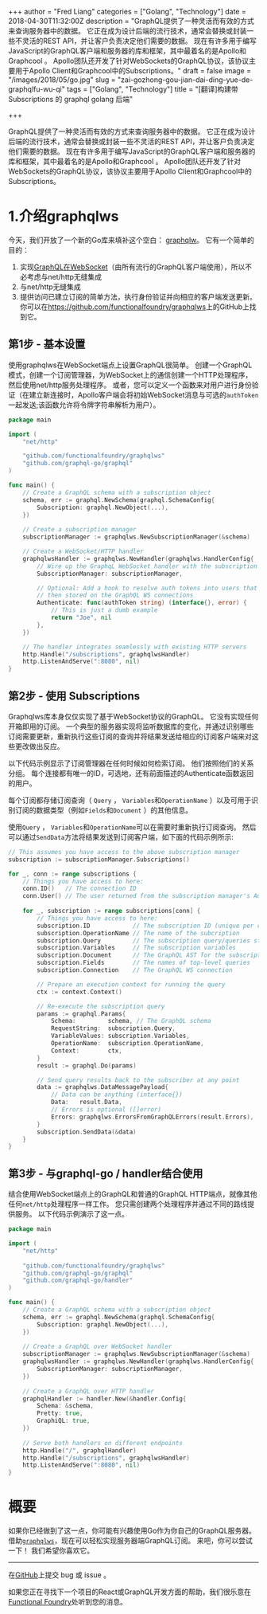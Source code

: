 +++
author = "Fred Liang"
categories = ["Golang", "Technology"]
date = 2018-04-30T11:32:00Z
description = "GraphQL提供了一种灵活而有效的方式来查询服务器中的数据。 它正在成为设计后端的流行技术，通常会替换或封装一些不灵活的REST API，并让客户负责决定他们需要的数据。 现在有许多用于编写JavaScript的GraphQL客户端和服务器的库和框架，其中最着名的是Apollo和Graphcool 。 Apollo团队还开发了针对WebSockets的GraphQL协议，该协议主要用于Apollo Client和Graphcool中的Subscriptions。"
draft = false
image = "/images/2018/05/go.jpg"
slug = "zai-gozhong-gou-jian-dai-ding-yue-de-graphqlfu-wu-qi"
tags = ["Golang", "Technology"]
title = "[翻译]构建带 Subscriptions 的 graphql  golang 后端"

+++

GraphQL提供了一种灵活而有效的方式来查询服务器中的数据。 它正在成为设计后端的流行技术，通常会替换或封装一些不灵活的REST API，并让客户负责决定他们需要的数据。 现在有许多用于编写JavaScript的GraphQL客户端和服务器的库和框架，其中最着名的是Apollo和Graphcool 。 Apollo团队还开发了针对WebSockets的GraphQL协议，该协议主要用于Apollo Client和Graphcool中的Subscriptions。

# 1.介绍graphqlws
今天，我们开放了一个新的Go库来填补这个空白： [graphqlw](https://translate.googleusercontent.com/translate_c?act=url&depth=1&hl=zh-CN&ie=UTF8&prev=_t&rurl=translate.google.com&sl=en&sp=nmt4&tl=zh-CN&u=https://github.com/functionalfoundry/graphqlws&xid=17259,15700023,15700043,15700124,15700149,15700168,15700173,15700186,15700189,15700201&usg=ALkJrhjfxYRZHfHWftMQ04s1TAommIZO6A)。 它有一个简单的目的：

1. 实现[GraphQL在WebSocket](https://github.com/apollographql/subscriptions-transport-ws/blob/master/PROTOCOL.md)（由所有流行的GraphQL客户端使用），所以不必考虑与net/http无缝集成
2. 与net/http无缝集成
3. 提供访问已建立订阅的简单方法，执行身份验证并向相应的客户端发送更新。
你可以在<https://github.com/functionalfoundry/graphqlws>上的GitHub上找到它。

## 第1步 - 基本设置
使用graphqlws在WebSocket端点上设置GraphQL很简单。 创建一个GraphQL模式，创建一个订阅管理器，为WebSocket上的通信创建一个HTTP处理程序，然后使用net/http服务处理程序。 或者，您可以定义一个函数来对用户进行身份验证（在建立新连接时，Apollo客户端会将初始WebSocket消息与可选的`authToken`一起发送;该函数允许将令牌字符串解析为用户）。
```go
package main

import (
	"net/http"

	"github.com/functionalfoundry/graphqlws"
	"github.com/graphql-go/graphql"
)

func main() {
	// Create a GraphQL schema with a subscription object
	schema, err := graphql.NewSchema(graphql.SchemaConfig{
		Subscription: graphql.NewObject(...),
	})
	
	// Create a subscription manager
	subscriptionManager := graphqlws.NewSubscriptionManager(&schema)

	// Create a WebSocket/HTTP handler
	graphqlwsHandler := graphqlws.NewHandler(graphqlws.HandlerConfig{
		// Wire up the GraphqL WebSocket handler with the subscription manager
		SubscriptionManager: subscriptionManager,

		// Optional: Add a hook to resolve auth tokens into users that are
		// then stored on the GraphQL WS connections
		Authenticate: func(authToken string) (interface{}, error) {
			// This is just a dumb example
			return "Joe", nil
		},
	})

	// The handler integrates seamlessly with existing HTTP servers
	http.Handle("/subscriptions", graphqlwsHandler)
	http.ListenAndServe(":8080", nil)
}
```

## 第2步 - 使用 Subscriptions

Graphqlws库本身仅仅实现了基于WebSocket协议的GraphQL。 它没有实现任何开箱即用的订阅。 一个典型的服务器实现将监听数据库的变化，并通过识别哪些订阅需要更新，重新执行这些订阅的查询并将结果发送给相应的订阅客户端来对这些更改做出反应。

以下代码示例显示了订阅管理器在任何时候如何检索订阅。 他们按照他们的关系分组。 每个连接都有唯一的ID，可选地，还有前面描述的Authenticate函数返回的用户。

每个订阅都存储订阅查询（ `Query` ， `Variables`和`OperationName` ）以及可用于识别订阅的数据类型（例如`Fields`和`Document` ）的其他信息。

使用`Query` ， `Variables`和`OperationName`可以在需要时重新执行订阅查询。 然后可以通过`SendData`方法将结果发送到订阅客户端，如下面的代码示例所示:

```go
// This assumes you have access to the above subscription manager
subscription := subscriptionManager.Subscriptions()

for _, conn := range subscriptions {
	// Things you have access to here:
	conn.ID()   // The connection ID
	conn.User() // The user returned from the subscription manager's Authenticate
	
	for _, subscription := range subscriptions[conn] {
		// Things you have access to here:
		subscription.ID            // The subscription ID (unique per conn)
		subscription.OperationName // The name of the subcription
		subscription.Query         // The subscription query/queries string
		subscription.Variables     // The subscription variables
		subscription.Document      // The GraphQL AST for the subscription
		subscription.Fields        // The names of top-level queries
		subscription.Connection    // The GraphQL WS connection

		// Prepare an execution context for running the query
		ctx := context.Context()

		// Re-execute the subscription query
		params := graphql.Params{
			Schema:         schema, // The GraphQL schema
			RequestString:  subscription.Query,
			VariableValues: subscription.Variables,
			OperationName:  subscription.OperationName,
			Context:        ctx,
		}
		result := graphql.Do(params)

		// Send query results back to the subscriber at any point
		data := graphqlws.DataMessagePayload{
			// Data can be anything (interface{})
			Data:   result.Data, 
			// Errors is optional ([]error)
			Errors: graphqlws.ErrorsFromGraphQLErrors(result.Errors),
		}
		subscription.SendData(&data)
	}
}
```

## 第3步 - 与graphql-go / handler结合使用
结合使用WebSocket端点上的GraphQL和普通的GraphQL HTTP端点，就像其他任何`net/http`处理程序一样工作。 您只需创建两个处理程序并通过不同的路线提供服务。 以下代码示例演示了这一点。
```go
package main

import (
	"net/http"
	
	"github.com/functionalfoundry/graphqlws"
	"github.com/graphql-go/graphql"
	"github.com/graphql-go/handler"
)

func main() {
	// Create a GraphQL schema with a subscription object
	schema, err := graphql.NewSchema(graphql.SchemaConfig{
		Subscription: graphql.NewObject(...),
	})
	
	// Create a GraphQL over WebSocket handler
	subscriptionManager := graphqlws.NewSubscriptionManager(&schema)
	graphqlwsHandler := graphqlws.NewHandler(graphqlws.HandlerConfig{
		SubscriptionManager: subscriptionManager,
	})
	
	// Create a GraphQL over HTTP handler
	graphqlHandler := handler.New(&handler.Config{
		Schema: &schema,
		Pretty: true,
		GraphiQL: true,
	})
	
	// Serve both handlers on different endpoints
	http.Handle("/", graphqlHandler)
	http.Handle("/subscriptions", graphqlwsHandler)
	http.ListenAndServe(":8080", nil)
}
```
# 概要
如果你已经做到了这一点，你可能有兴趣使用Go作为你自己的GraphQL服务器。 借助[`graphqlws`](https://github.com/functionalfoundry/graphqlws)，现在可以轻松实现服务器端GraphQL订阅。 
来吧，你可以尝试一下！
我们希望你喜欢它。


---

在[GitHub](https://github.com/functionalfoundry/graphqlws)上提交 bug 或 issue 。

如果您正在寻找下一个项目的React或GraphQL开发方面的帮助，我们很乐意在[Functional Foundry](https://translate.googleusercontent.com/translate_c?act=url&depth=1&hl=zh-CN&ie=UTF8&prev=_t&rurl=translate.google.com&sl=en&sp=nmt4&tl=zh-CN&u=https://functionalfoundry.com/&xid=17259,15700023,15700043,15700124,15700149,15700168,15700173,15700186,15700189,15700201&usg=ALkJrhjGYg7zQc3o9WECE9bUWMeel71BDA)处听到您的消息。

